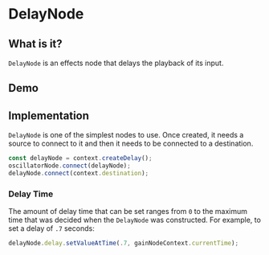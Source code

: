 # DelayNode

## What is it?

`DelayNode` is an effects node that delays the playback of its input.

## Demo

<audio-demo>
    <template>
        <button onclick="startAudio()">Start</button>
        <button onclick="endAudio()">Stop</button>
        <div>
            Delay: <input type="range" min="0" max="100" value="50" oninput="changeDelay(value)">
        </div>
        <script>
            const delayNodeContext = new AudioContext();
            let oscillatorNode;
            const delayNode = delayNodeContext.createDelay();
            delayNode.delayTime.setValueAtTime(.5, delayNodeContext.currentTime);
            const startAudio = function() {
                // allow the user to play sound
                delayNodeContext.resume();
                if(oscillatorNode) oscillatorNode.stop();
                // create an oscillator node
                oscillatorNode = delayNodeContext.createOscillator();
                // connect the oscillator node to the delay node
                oscillatorNode.connect(delayNode);
                // connect the delay node to the destination
                delayNode.connect(delayNodeContext.destination);
                // start the oscillator
                oscillatorNode.start();
            }
            const endAudio = function() {
                oscillatorNode.stop();
            }
            const changeDelay = (delay) => {
                delayNode.delayTime.setValueAtTime(delay / 100, delayNodeContext.currentTime);
            }
        </script>
    </template>
</audio-demo>

## Implementation

`DelayNode` is one of the simplest nodes to use.  Once created, it needs a source to connect to it and then it needs to be connected to a destination.

```javascript
const delayNode = context.createDelay();
oscillatorNode.connect(delayNode);
delayNode.connect(context.destination);
```

### Delay Time

The amount of delay time that can be set ranges from `0` to the maximum time that was decided when the `DelayNode` was constructed.  For example, to set a delay of `.7` seconds:

```javascript
delayNode.delay.setValueAtTime(.7, gainNodeContext.currentTime);
```
